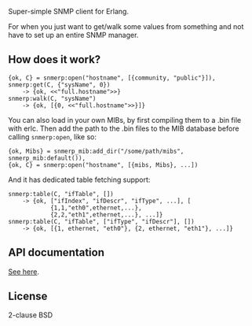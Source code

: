 Super-simple SNMP client for Erlang.

For when you just want to get/walk some values from something and not have to set up an entire SNMP manager.

## How does it work?

    {ok, C} = snmerp:open("hostname", [{community, "public"}]),
    snmerp:get(C, {"sysName", 0})
        -> {ok, <<"full.hostname">>}
    snmerp:walk(C, "sysName")
        -> {ok, [{0, <<"full.hostname">>}]}

You can also load in your own MIBs, by first compiling them to a .bin file with erlc. Then add the path to the .bin files to the MIB database before calling `snmerp:open`, like so:

    {ok, Mibs} = snmerp_mib:add_dir("/some/path/mibs", snmerp_mib:default()),
    {ok, C} = snmerp:open("hostname", [{mibs, Mibs}, ...])

And it has dedicated table fetching support:

    snmerp:table(C, "ifTable", [])
        -> {ok, ["ifIndex", "ifDescr", "ifType", ...], [
                {1,1,"eth0",ethernet,...},
                {2,2,"eth1",ethernet,...}, ...]}
    snmerp:table(C, "ifTable", ["ifType", "ifDescr"], [])
        -> {ok, [{1, ethernet, "eth0"}, {2, ethernet, "eth1"}, ...]}

## API documentation

[See here](http://arekinath.github.io/snmerp/).

## License

2-clause BSD

